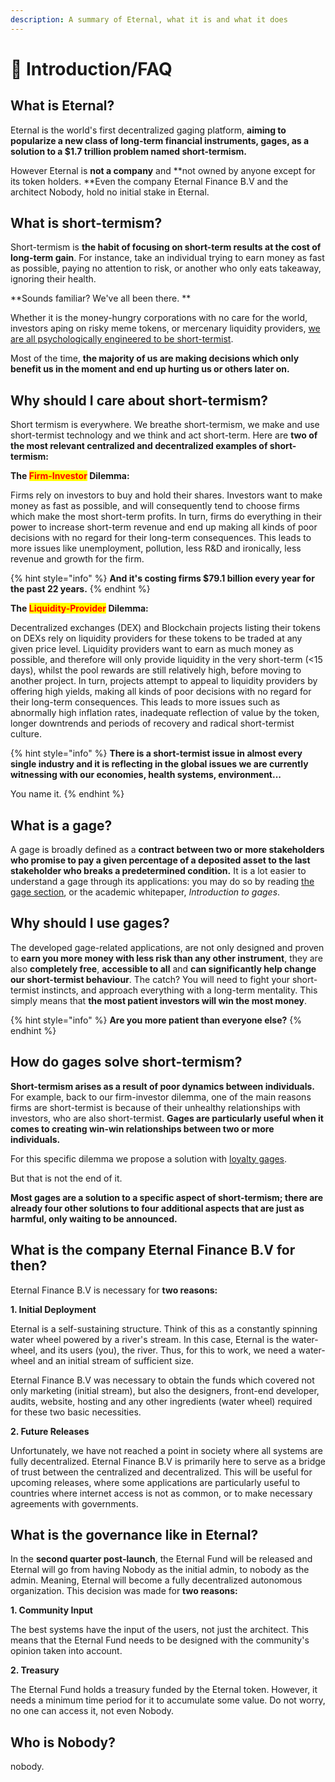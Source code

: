 ```yaml
---
description: A summary of Eternal, what it is and what it does
---
```


# 📔 Introduction/FAQ

## What is Eternal?

Eternal is the world's first decentralized gaging platform, **aiming to popularize a new class of long-term financial instruments, gages, as a solution to a $1.7 trillion problem named short-termism.**

However Eternal is **not a company** and **not owned by anyone except for its token holders. **Even the company Eternal Finance B.V and the architect Nobody, hold no initial stake in Eternal.

## What is short-termism?

Short-termism is **the habit of focusing on short-term results at the cost of long-term gain**. For instance, take an individual trying to earn money as fast as possible, paying no attention to risk, or another who only eats takeaway, ignoring their health.&#x20;

**Sounds familiar? We've all been there. **

Whether it is the money-hungry corporations with no care for the world, investors aping on risky meme tokens, or mercenary liquidity providers, [we are all psychologically engineered to be short-termist](https://www.aeaweb.org/articles?id=10.1257/aer.89.1.103).

Most of the time, **the majority of us are making decisions which only benefit us in the moment and end up hurting us or others later on.**

## **Why should I care about short-termism?**

Short termism is everywhere. We breathe short-termism, we make and use short-termist technology and we think and act short-term. Here are **two of the most relevant centralized and decentralized examples of short-termism:**

**The **<mark style="color:red;">**Firm-Investor**</mark>** Dilemma:**

Firms rely on investors to buy and hold their shares. Investors want to make money as fast as possible, and will consequently tend to choose firms which make the most short-term profits. In turn, firms do everything in their power to increase short-term revenue and end up making all kinds of poor decisions with no regard for their long-term consequences. This leads to more issues like unemployment, pollution, less R\&D and ironically, less revenue and growth for the firm.

{% hint style="info" %}
**And it's costing firms $79.1 billion every year for the past 22 years.**
{% endhint %}

**The **<mark style="color:red;">**Liquidity-Provider**</mark>** Dilemma:**

Decentralized exchanges (DEX) and Blockchain projects listing their tokens on DEXs rely on liquidity providers for these tokens to be traded at any given price level. Liquidity providers want to earn as much money as possible, and therefore will only provide liquidity in the very short-term (<15 days), whilst the pool rewards are still relatively high, before moving to another project. In turn, projects attempt to appeal to liquidity providers by offering high yields, making all kinds of poor decisions with no regard for their long-term consequences. This leads to more issues such as abnormally high inflation rates, inadequate reflection of value by the token, longer downtrends and periods of recovery and radical short-termist culture.

{% hint style="info" %}
**There is a short-termist issue in almost every single industry and it is reflecting in the global issues we are currently witnessing with our economies, health systems, environment...**

You name it.
{% endhint %}

## What is a gage?

A gage is broadly defined as a **contract between two or more stakeholders who promise to pay a given percentage of a deposited asset to the last stakeholder who breaks a predetermined condition.** It is a lot easier to understand a gage through its applications: you may do so by reading [the gage section](products-services/gages/), or the academic whitepaper, _Introduction to gages_.

## Why should I use gages?

The developed gage-related applications, are not only designed and proven to **earn you more money with less risk than any other instrument**, they are also **completely free**, **accessible to all** and **can significantly help change our short-termist behaviour**. The catch? You will need to fight your short-termist instincts, and approach everything with a long-term mentality. This simply means that **the most patient investors will win the most money**.

{% hint style="info" %}
**Are you more patient than everyone else?**
{% endhint %}

## How do gages solve short-termism?

**Short-termism arises as a result of poor dynamics between individuals.** For example, back to our firm-investor dilemma, one of the main reasons firms are short-termist is because of their unhealthy relationships with investors, who are also short-termist. **Gages are particularly useful when it comes to creating win-win relationships between two or more individuals.**

For this specific dilemma we propose a solution with [loyalty gages](products-services/gages/loyalty-gage.md).

But that is not the end of it.

**Most gages are a solution to a specific aspect of short-termism; there are already four other solutions to four additional aspects that are just as harmful, only waiting to be announced.**

## What is the company Eternal Finance B.V for then?

Eternal Finance B.V is necessary for **two reasons:**

**1. Initial Deployment**

Eternal is a self-sustaining structure. Think of this as a constantly spinning water wheel powered by a river's stream. In this case, Eternal is the water-wheel, and its users (you), the river. Thus, for this to work, we need a water-wheel and an initial stream of sufficient size.

Eternal Finance B.V was necessary to obtain the funds which covered not only marketing (initial stream), but also the designers, front-end developer, audits, website, hosting and any other ingredients (water wheel) required for these two basic necessities.

**2. Future Releases**

Unfortunately, we have not reached a point in society where all systems are fully decentralized. Eternal Finance B.V is primarily here to serve as a bridge of trust between the centralized and decentralized. This will be useful for upcoming releases, where some applications are particularly useful to countries where internet access is not as common, or to make necessary agreements with governments.

## What is the governance like in Eternal?

In the **second quarter post-launch**, the Eternal Fund will be released and Eternal will go from having Nobody as the initial admin, to nobody as the admin. Meaning, Eternal will become a fully decentralized autonomous organization. This decision was made for **two reasons:**

**1. Community Input**

The best systems have the input of the users, not just the architect. This means that the Eternal Fund needs to be designed with the community's opinion taken into account.

**2. Treasury**

The Eternal Fund holds a treasury funded by the Eternal token. However, it needs a minimum time period for it to accumulate some value. Do not worry, no one can access it, not even Nobody.

## Who is Nobody?

nobody.
